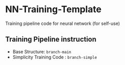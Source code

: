 # NN-Training-Template
Training pipeline code for neural network (for self-use)

## Training Pipeline instruction

- Base Structure: `branch-main`
- Simplicity Training Code : `branch-simple`
